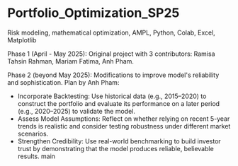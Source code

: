 # Portfolio_Optimization_SP25
Risk modeling, mathematical optimization, AMPL, Python, Colab, Excel, Matplotlib

Phase 1 (April - May 2025): Original project with 3 contributors: Ramisa Tahsin Rahman, Mariam Fatima, Anh Pham.

Phase 2 (beyond May 2025): Modifications to improve model's reliability and sophistication. Plan by Anh Pham:

- Incorporate Backtesting: Use historical data (e.g., 2015–2020) to construct the portfolio and evaluate its performance on a later period (e.g., 2020–2025) to validate the model.
- Assess Model Assumptions: Reflect on whether relying on recent 5-year trends is realistic and consider testing robustness under different market scenarios.
- Strengthen Credibility: Use real-world benchmarking to build investor trust by demonstrating that the model produces reliable, believable results.
main
